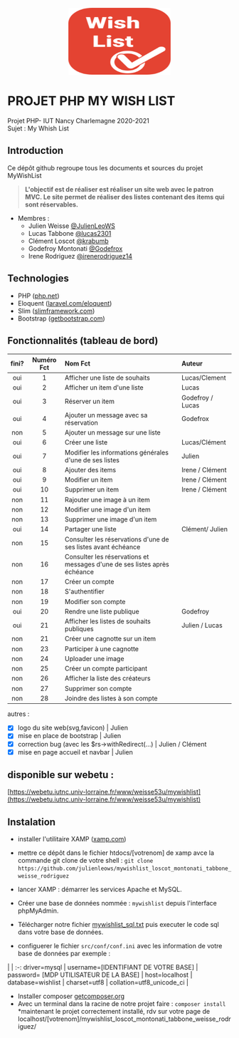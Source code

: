 
<p align="center">
  <img width="230" height="150" src="https://github.com/julienleows/mywishlist_loscot_montonati_tabbone_weisse_rodriguez/blob/main/images/logos/logo_mywishlist.svg">
</p>

# PROJET PHP MY WISH LIST
Projet PHP- IUT Nancy Charlemagne 2020-2021  
Sujet : My Whish List


## Introduction
Ce dépôt github regroupe tous les documents et sources du projet MyWishList

> **L'objectif est de réaliser est réaliser un site web avec le patron MVC.
	Le site permet de réaliser des listes contenant des items qui sont réservables.**

* Membres :
	* Julien Weisse [@JulienLeoWS](https://github.com/JulienLeoWS)
	* Lucas Tabbone [@lucas2301](https://github.com/lucas2301)
	* Clément Loscot [@krabumb](https://github.com/krabumb)
	* Godefroy Montonati [@Godefrox](https://github.com/Godefrox)
	* Irene Rodriguez [@irenerodriguez14](https://github.com/irenerodriguez14)


## Technologies
* PHP ([php.net](https://www.php.net))
* Eloquent ([laravel.com/eloquent](https://laravel.com/docs/8.x/eloquent))
* Slim ([slimframework.com](https://www.slimframework.com/))
* Bootstrap ([getbootstrap.com](https://getbootstrap.com/))


## Fonctionnalités (tableau de bord)
fini? | Numéro Fct | Nom Fct | Auteur
:-: |:-: | :- |:-
oui | 1  | Afficher une liste de souhaits | Lucas/Clement
oui | 2  | Afficher un item d'une liste   | Lucas
oui | 3  | Réserver un item               | Godefroy / Lucas
oui | 4  | Ajouter un message avec sa réservation | Godefrox
non | 5  | Ajouter un message sur une liste |
oui | 6  | Créer une liste | Lucas/Clément
oui | 7  | Modifier les informations générales d'une de ses listes | Julien
oui | 8  | Ajouter des items | Irene / Clément
oui | 9  | Modifier un item | Irene / Clément
oui | 10 | Supprimer un item | Irene / Clément
non | 11 | Rajouter une image à un item |
non | 12 | Modifier une image d'un item |
non | 13 | Supprimer une image d'un item |
oui | 14 | Partager une liste | Clément/ Julien
non | 15 | Consulter les réservations d'une de ses listes avant échéance |
non | 16 | Consulter les réservations et messages d'une de ses listes après échéance |
non | 17 | Créer un compte |
non | 18 | S'authentifier |
non | 19 | Modifier son compte |
oui | 20 | Rendre une liste publique | Godefroy
oui | 21 | Afficher les listes de souhaits publiques | Julien / Lucas
non | 21 | Créer une cagnotte sur un item |
non | 23 | Participer à une cagnotte |
non | 24 | Uploader une image |
non | 25 | Créer un compte participant |
non | 26 | Afficher la liste des créateurs |
non | 27 | Supprimer son compte |
non | 28 | Joindre des listes à son compte |

autres : 
- [x] logo du site web(svg,favicon) | Julien
- [x] mise en place de bootstrap | Julien
- [x] correction bug (avec les $rs->withRedirect(...) | Julien / Clément
- [x] mise en page accueil et navbar | Julien

## disponible sur webetu :

[https://webetu.iutnc.univ-lorraine.fr/www/weisse53u/mywishlist](https://webetu.iutnc.univ-lorraine.fr/www/weisse53u/mywishlist)


## Instalation

* installer l'utilitaire XAMP ([xamp.com](https://www.apachefriends.org/fr/index.html))
* mettre ce dépôt dans le fichier htdocs/[votrenom] de xamp avce la commande git clone de votre shell :
`git clone https://github.com/julienleows/mywishlist_loscot_montonati_tabbone_weisse_rodriguez`

* lancer XAMP : démarrer les services Apache et MySQL.
* Créer une base de données nommée : `mywishlist` depuis l'interface phpMyAdmin.
* Télécharger notre fichier [mywishlist_sql.txt](https://github.com/julienleows/mywishlist_loscot_montonati_tabbone_weisse_rodriguez/blob/main/mywishlist_sql.txt)
puis executer le code sql dans votre base de données.

* configuerer le fichier `src/conf/conf.ini` avec les information de votre base de données par exemple : 

 | | 
:-: 
driver=mysql |
username=[IDENTIFIANT DE VOTRE BASE] |
password= [MDP UTILISATEUR DE LA BASE] |
host=localhost |
database=wishlist |
charset=utf8 |
collation=utf8_unicode_ci |

* Installer composer [getcomposer.org](https://getcomposer.org/)
* Avec un terminal dans la racine de notre projet faire :
`composer install`
*maintenant le projet correctement installé, rdv sur votre page de localhost/[votrenom]/mywishlist_loscot_montonati_tabbone_weisse_rodriguez/
